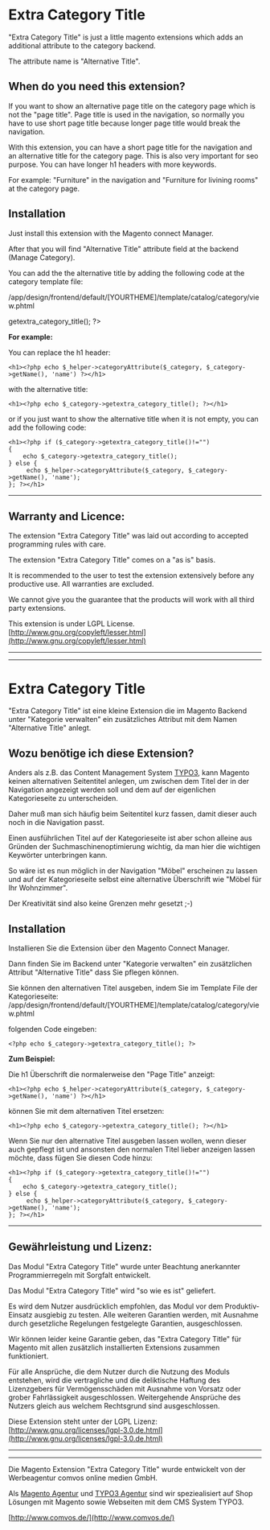 # Extra Category Title #

"Extra Category Title" is just a little magento extensions which adds an additional attribute to the category backend.


The attribute name is "Alternative Title".


## When do you need this extension? ##

If you want to show an alternative  page title on the category page which is not the "page title".
Page title is used in the navigation, so normally  you have to use short page title because longer page title would break the navigation.

With this extension, you can have a short page title for the navigation and an alternative title for the category page.
This is also very important for seo purpose. You can have longer h1 headers with more keywords.

For example: "Furniture" in the navigation and "Furniture for livining rooms" at the category page.

## Installation ##

Just install this  extension with the Magento connect Manager. 

After that you will find "Alternative Title" attribute field at the backend (Manage Category).

You can add the the alternative title by adding the following code at the category template file:

/app/design/frontend/default/[YOURTHEME]/template/catalog/category/view.phtml

  <?php echo $_category->getextra_category_title(); ?>

 

**For example:**

You can replace the h1 header:

	<h1><?php echo $_helper->categoryAttribute($_category, $_category->getName(), 'name') ?></h1>
 
with the alternative title:

	<h1><?php echo $_category->getextra_category_title(); ?></h1>
or if you just want to show the alternative title when it is not empty, you can add the following code:

	<h1><?php if ($_category->getextra_category_title()!="")
	{
	 	echo $_category->getextra_category_title(); 
	} else {
		 echo $_helper->categoryAttribute($_category, $_category->getName(), 'name'); 
	}; ?></h1>

----------
## Warranty and Licence: ##
The extension "Extra Category Title" was laid out according to accepted programming rules with care. 

The extension "Extra Category Title" comes on a "as is" basis. 

It is recommended to the user to test the extension extensively before any productive use. 
All warranties are excluded.

We cannot give you the guarantee that the products will work with all third party extensions.

This extension is under LGPL License. [http://www.gnu.org/copyleft/lesser.html](http://www.gnu.org/copyleft/lesser.html)

----------

----------

# Extra Category Title #

"Extra Category Title" ist eine kleine Extension die im Magento Backend unter "Kategorie verwalten" ein zusätzliches Attribut mit dem Namen "Alternative Title" anlegt.


## Wozu benötige ich diese Extension? ##

Anders als z.B. das Content Management System [TYPO3](http://www.comvos.de/typo3.html "TYPO3 Agentur"), kann Magento keinen alternativen Seitentitel anlegen, um zwischen dem Titel der in der Navigation angezeigt werden soll und dem auf der eigenlichen Kategorieseite zu unterscheiden.

Daher muß man sich häufig beim Seitentitel kurz fassen, damit dieser auch noch in die Navigation passt.

Einen ausführlichen Titel auf der Kategorieseite ist aber schon alleine aus Gründen der Suchmaschinenoptimierung wichtig, da man hier die wichtigen Keywörter unterbringen kann.

So wäre ist es nun möglich in der Navigation "Möbel" erscheinen zu lassen und auf der Kategorieseite selbst eine alternative Überschrift wie "Möbel für Ihr Wohnzimmer".

Der Kreativität sind also keine Grenzen mehr gesetzt ;-)

## Installation ##

Installieren Sie die Extension über den Magento Connect Manager.

Dann finden Sie im Backend unter "Kategorie verwalten" ein zusätzlichen Attribut "Alternative Title" dass Sie pflegen können.

Sie können den alternativen Titel ausgeben, indem Sie im Template File der Kategorieseite:
/app/design/frontend/default/[YOURTHEME]/template/catalog/category/view.phtml

folgenden Code eingeben:

	<?php echo $_category->getextra_category_title(); ?>

**Zum Beispiel:**

Die h1 Überschrift die normalerweise den "Page Title" anzeigt:

	<h1><?php echo $_helper->categoryAttribute($_category, $_category->getName(), 'name') ?></h1> 

können Sie mit dem alternativen Titel ersetzen:

	<h1><?php echo $_category->getextra_category_title(); ?></h1>

Wenn Sie nur den alternative Titel ausgeben lassen wollen, wenn dieser auch gepflegt ist und ansonsten den normalen Titel lieber anzeigen lassen möchte, dass fügen Sie diesen Code hinzu:

	<h1><?php if ($_category->getextra_category_title()!="") 
	{
	 	echo $_category->getextra_category_title(); 
	} else {
		 echo $_helper->categoryAttribute($_category, $_category->getName(), 'name'); 
	}; ?></h1>

----------
## Gewährleistung und Lizenz: ##
Das Modul "Extra Category Title" wurde unter Beachtung anerkannter Programmierregeln mit Sorgfalt entwickelt.

Das Modul "Extra Category Title" wird "so wie es ist" geliefert. 

Es wird dem Nutzer ausdrücklich empfohlen, das Modul vor dem Produktiv-Einsatz ausgiebig zu testen. Alle weiteren Garantien werden, mit Ausnahme durch gesetzliche Regelungen festgelegte Garantien, ausgeschlossen. 

Wir können leider keine Garantie geben, das "Extra Category Title" für Magento mit allen zusätzlich installierten Extensions zusammen funktioniert. 

Für alle Ansprüche, die dem Nutzer durch die Nutzung des Moduls entstehen, wird die vertragliche und die deliktische Haftung des Lizenzgebers für Vermögensschäden mit Ausnahme von Vorsatz oder grober Fahrlässigkeit ausgeschlossen. Weitergehende Ansprüche des Nutzers gleich aus welchem Rechtsgrund sind ausgeschlossen.

Diese Extension steht unter der LGPL Lizenz: [http://www.gnu.org/licenses/lgpl-3.0.de.html](http://www.gnu.org/licenses/lgpl-3.0.de.html)

----------

----------
Die Magento Extension "Extra Category Title" wurde entwickelt von der Werbeagentur comvos online medien GmbH. 

Als [Magento Agentur](http://www.comvos.de/magento-agentur.html "Magento Agentur") und [TYPO3 Agentur](http://www.typo3-integration.de/typo3-agentur.html) sind wir speziealisiert auf Shop Lösungen mit Magento sowie Webseiten mit dem CMS System TYPO3.

[http://www.comvos.de/](http://www.comvos.de/)

